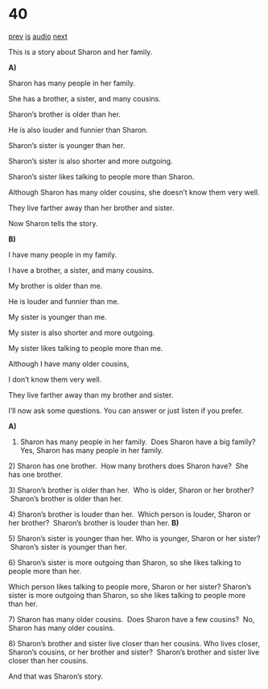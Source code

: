 # 40

[prev](../en/story_39.md)
[is](../is/story_40.md)
[audio](../audio/story_40.mp3)
[next](../en/story_41.md)

This is a story about Sharon and her family.

**A)**

Sharon has many people in her family.

She has a brother, a sister, and many cousins.

Sharon’s brother is older than her.

He is also louder and funnier than Sharon.

Sharon’s sister is younger than her.

Sharon’s sister is also shorter and more outgoing.

Sharon’s sister likes talking to people more than Sharon.

Although Sharon has many older cousins,
she doesn’t know them very well.

They live farther away than her brother and sister.

Now Sharon tells the story.

**B)**

I have many people in my family.

I have a brother, a sister, and many cousins.

My brother is older than me.

He is louder and funnier than me.

My sister is younger than me.

My sister is also shorter and more outgoing.

My sister likes talking to people more than me.

Although I have many older cousins,

I don’t know them very well.

They live farther away than my brother and sister.

I’ll now ask some questions. You can answer or just listen if you
prefer.

**A)**
1) Sharon has many people in her family.  Does Sharon have a big family?
Yes, Sharon has many people in her family.

2\) Sharon has one brother.  How many brothers does Sharon have?  She
has one brother.

3\) Sharon’s brother is older than her.  Who is older, Sharon or her
brother?  Sharon’s brother is older than her.

4\) Sharon’s brother is louder than her.  Which person is louder, Sharon
or her brother?  Sharon’s brother is louder than her.
**B)**

5\) Sharon’s sister is younger than her. Who is younger, Sharon or her
sister?  Sharon’s sister is younger than her.

6\) Sharon’s sister is more outgoing than Sharon, so she likes talking
to people more than her.

Which person likes talking to people more, Sharon or her sister?
Sharon’s sister is more outgoing than Sharon, so she likes talking to
people more than her.

7\) Sharon has many older cousins.  Does Sharon have a few cousins?  No,
Sharon has many older cousins.

8\) Sharon’s brother and sister live closer than her cousins. Who lives
closer, Sharon’s cousins, or her brother and sister?  Sharon’s brother
and sister live closer than her cousins.

And that was Sharon’s story.
